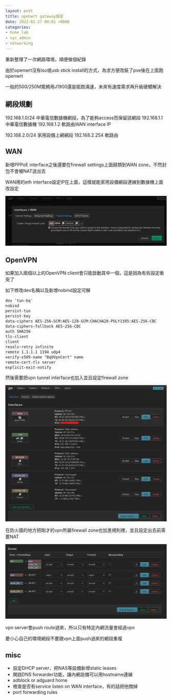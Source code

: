 ```yaml
---
layout: post
title: openwrt gateway設定
date: 2022-02-27 00:01 +0800
categories:
- home_lab
- sys_admin
- networking
---
```


重新整理了一次網路環境，順便做個紀錄

由於openwrt沒有iso或usb stick install的方式，為求方便改裝了pve後在上面跑openwrt

一般的500/250M寬頻用J1900還是能跑滿速，未來有速度需求再升級硬體解決

## 網段規劃

192.168.1.0/24 中華電信數據機網段，為了能夠access而保留該網段
192.168.1.1 中華電信數據機
192.168.1.2 軟路由WAN interface IP

192.168.2.0/24 家用設備上網網段
192.168.2.254 軟路由

## WAN

新增PPPoE interface之後還要在firewall settings上面歸類到WAN zone，不然封包不會被NAT送出去

WAN用的eth interface設定IP在上面，這樣就能家用設備網段連線到數據機上面改設定

![](/images/posts/homelab/2022_02_27_0001.png)

## OpenVPN

如果加入兩個以上的OpenVPN client會只能啟動其中一個，這是因為有些設定衝突了

如下修改dev名稱以及新增nobind設定可解

```
dev 'tun-bq'
nobind
persist-tun
persist-key
data-ciphers AES-256-GCM:AES-128-GCM:CHACHA20-POLY1305:AES-256-CBC
data-ciphers-fallback AES-256-CBC
auth SHA256
tls-client
client
resolv-retry infinite
remote 1.1.1.1 1194 udp4
verify-x509-name "BqOVpnCert" name
remote-cert-tls server
explicit-exit-notify
```

然後需要把vpn tunnel interface也加入並且設定firewall zone

![](/images/posts/homelab/2022_02_27_0002.png)

在防火牆的地方把剛才的vpn所屬firewall zone也加進規則裡，並且設定出去前需要NAT

![](/images/posts/homelab/2022_02_27_0003.png)

vpn server會push route過來，所以只有特定內網流量會經過vpn

要小心自己的環境網段不要跟vpn上面push過來的網段重複

## misc

- 設定DHCP server，把NAS等設備新增static leases
- 開啟DNS forwarder功能，讓內網設備可以用hostname連線
- adblock or adguard home
- 檢查是否有service listen on WAN interface，有的話把他關掉
- port forwarding rules
